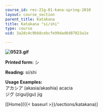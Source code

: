 ```yaml
---
course_id: res-21g-01-kana-spring-2010
layout: course_section
parent_title: Katakana
title: Katakana "si/shi"
type: course
uid: 3a2dc4c9bb8cebcfe99dad6d87023a1e

---
```


**![0523.gif](/coursemedia/res-21g-01-kana-spring-2010/b226aa95f50713e871ef8dbe0f638ca5_0523.gif)**

**Printed form:** シ

**Reading:** si/shi

**Usage Examples:**  
アカシア (akasia/akashia) acacia  
ジグ (zigu/jigu) jig

\[[Home]({{< baseurl >}}/sections/katakana)\]